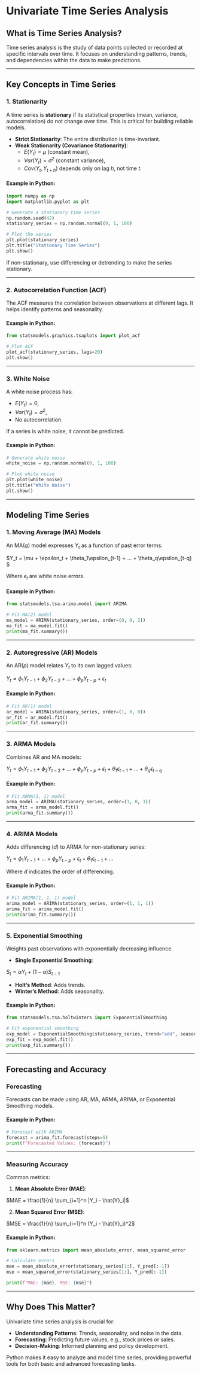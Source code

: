 
# **Univariate Time Series Analysis**

## **What is Time Series Analysis?**
Time series analysis is the study of data points collected or recorded at specific intervals over time. It focuses on understanding patterns, trends, and dependencies within the data to make predictions.

---

## **Key Concepts in Time Series**

### **1. Stationarity**
A time series is **stationary** if its statistical properties (mean, variance, autocorrelation) do not change over time. This is critical for building reliable models.

- **Strict Stationarity**: The entire distribution is time-invariant.
- **Weak Stationarity (Covariance Stationarity)**:
  - $E(Y_t) = \mu$ (constant mean),
  - $Var(Y_t) = \sigma^2$ (constant variance),
  - $Cov(Y_t, Y_{t+h})$ depends only on lag $h$, not time $t$.

#### Example in Python:
```python
import numpy as np
import matplotlib.pyplot as plt

# Generate a stationary time series
np.random.seed(42)
stationary_series = np.random.normal(0, 1, 100)

# Plot the series
plt.plot(stationary_series)
plt.title("Stationary Time Series")
plt.show()
```

If non-stationary, use differencing or detrending to make the series stationary.

---

### **2. Autocorrelation Function (ACF)**
The ACF measures the correlation between observations at different lags. It helps identify patterns and seasonality.

#### Example in Python:
```python
from statsmodels.graphics.tsaplots import plot_acf

# Plot ACF
plot_acf(stationary_series, lags=20)
plt.show()
```

---

### **3. White Noise**
A white noise process has:
- $E(Y_t) = 0$,
- $Var(Y_t) = \sigma^2$,
- No autocorrelation.

If a series is white noise, it cannot be predicted.

#### Example in Python:
```python
# Generate white noise
white_noise = np.random.normal(0, 1, 100)

# Plot white noise
plt.plot(white_noise)
plt.title("White Noise")
plt.show()
```

---

## **Modeling Time Series**

### **1. Moving Average (MA) Models**
An MA($q$) model expresses $Y_t$ as a function of past error terms:

$Y_t = \mu + \epsilon_t + \theta_1\epsilon_{t-1} + ... + \theta_q\epsilon_{t-q} $

Where $\epsilon_t$ are white noise errors.

#### Example in Python:
```python
from statsmodels.tsa.arima.model import ARIMA

# Fit MA(2) model
ma_model = ARIMA(stationary_series, order=(0, 0, 2))
ma_fit = ma_model.fit()
print(ma_fit.summary())
```

---

### **2. Autoregressive (AR) Models**
An AR($p$) model relates $Y_t$ to its own lagged values:

$Y_t = \phi_1Y_{t-1} + \phi_2Y_{t-2} + ... + \phi_pY_{t-p} + \epsilon_t$

#### Example in Python:
```python
# Fit AR(1) model
ar_model = ARIMA(stationary_series, order=(1, 0, 0))
ar_fit = ar_model.fit()
print(ar_fit.summary())
```

---

### **3. ARMA Models**
Combines AR and MA models:

$Y_t = \phi_1Y_{t-1} + \phi_2Y_{t-2} + ... + \phi_pY_{t-p} + \epsilon_t + \theta_1\epsilon_{t-1} + ... + \theta_q\epsilon_{t-q}$

#### Example in Python:
```python
# Fit ARMA(1, 1) model
arma_model = ARIMA(stationary_series, order=(1, 0, 1))
arma_fit = arma_model.fit()
print(arma_fit.summary())
```

---

### **4. ARIMA Models**
Adds differencing ($d$) to ARMA for non-stationary series:

$Y_t = \phi_1Y_{t-1} + ... + \phi_pY_{t-p} + \epsilon_t + \theta_1\epsilon_{t-1} + ...$

Where $d$ indicates the order of differencing.

#### Example in Python:
```python
# Fit ARIMA(1, 1, 1) model
arima_model = ARIMA(stationary_series, order=(1, 1, 1))
arima_fit = arima_model.fit()
print(arima_fit.summary())
```

---

### **5. Exponential Smoothing**
Weights past observations with exponentially decreasing influence.

- **Single Exponential Smoothing**:
  
$S_t = \alpha Y_t + (1 - \alpha)S_{t-1}$

- **Holt’s Method**: Adds trends.
- **Winter’s Method**: Adds seasonality.

#### Example in Python:
```python
from statsmodels.tsa.holtwinters import ExponentialSmoothing

# Fit exponential smoothing
exp_model = ExponentialSmoothing(stationary_series, trend="add", seasonal=None)
exp_fit = exp_model.fit()
print(exp_fit.summary())
```

---

## **Forecasting and Accuracy**

### **Forecasting**
Forecasts can be made using AR, MA, ARMA, ARIMA, or Exponential Smoothing models.

#### Example in Python:
```python
# Forecast with ARIMA
forecast = arima_fit.forecast(steps=5)
print(f"Forecasted Values: {forecast}")
```

---

### **Measuring Accuracy**
Common metrics:
1. **Mean Absolute Error (MAE)**:

$MAE = \frac{1}{n} \sum_{i=1}^n |Y_i - \hat{Y}_i|$

2. **Mean Squared Error (MSE)**:

$MSE = \frac{1}{n} \sum_{i=1}^n (Y_i - \hat{Y}_i)^2$

#### Example in Python:
```python
from sklearn.metrics import mean_absolute_error, mean_squared_error

# Calculate errors
mae = mean_absolute_error(stationary_series[1:], Y_pred[:-1])
mse = mean_squared_error(stationary_series[1:], Y_pred[:-1])

print(f"MAE: {mae}, MSE: {mse}")
```

---

## **Why Does This Matter?**
Univariate time series analysis is crucial for:
- **Understanding Patterns**: Trends, seasonality, and noise in the data.
- **Forecasting**: Predicting future values, e.g., stock prices or sales.
- **Decision-Making**: Informed planning and policy development.

Python makes it easy to analyze and model time series, providing powerful tools for both basic and advanced forecasting tasks.
